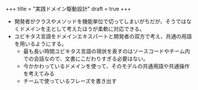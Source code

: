 +++
title = "実践ドメイン駆動設計"
draft = true
+++

* 開発者がクラスやメソッドを機能単位で切ってしまいがちだが、そうではなくドメインを主として考えたほうが柔軟に対応できる。
* ユビキタス言語をドメインエキスパートと開発者の双方で考え、共通の用語を用いるようにする。
  * 最も長い時間ユビキタス言語の現状を表すのはソースコードやチーム内での会話なので、文書にこだわりすぎる必要はない。
  * 今かかわっているドメインを使って、そのモデルの共通用語や共通操作を考えてみる
  * チームで使っているフレーズを書き出す

